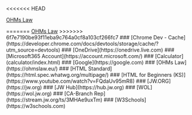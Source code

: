 <!-- <base target="_blank"> -->
<<<<<<< HEAD
<p><a href="https://ohmslaw.eu/" target="_blank">OHMs Law</a></p>
=======
<a href="https://ohmslaw.eu/" target="_blank" rel="noreferrer noopener">OHMs Law</a>
>>>>>>> 6f7e7190be93f11eba9c764a0cf8a103cf266fc7
###  [Chrome Dev - Cache](https://developer.chrome.com/docs/devtools/storage/cache/?utm_source=devtools)
###  [OneDrive](https://onedrive.live.com)
###  [Microsoft365 Account](https://account.microsoft.com/)
###  [Calculator](calculator/index.html)
###  [Google](https://google.com)
###  [OHMs Law](https://ohmslaw.eu/)
###  [HTML Standard](https://html.spec.whatwg.org/multipage/)
###  [HTML for Beginners (KS)](https://www.youtube.com/watch?v=FQdaUv95mR8)
###  [JW.ORG](https://jw.org)
###  [JW Hub](https://hub.jw.org)
###  [WOL](https://wol.jw.org)
###  [CA-Branch Rep](https://stream.jw.org/ts/3MHAe9uxTm)
###  [W3Schools](https://w3schools.com)
